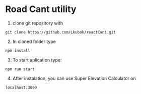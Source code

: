 # Road Cant utility

1. clone git repository with

```
git clone https://github.com/Lkubok/reactCant.git

```

2. In cloned folder type

```
npm install
```

3. To start aplication type:

```
npm run start
```

4. After instalation, you can use Super Elevation Calculator on

```
localhost:3000
```
